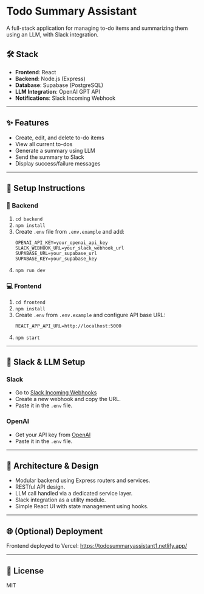 # Todo Summary Assistant

A full-stack application for managing to-do items and summarizing them using an LLM, with Slack integration.

## 🛠 Stack

- **Frontend**: React
- **Backend**: Node.js (Express)
- **Database**: Supabase (PostgreSQL)
- **LLM Integration**: OpenAI GPT API
- **Notifications**: Slack Incoming Webhook

---

## ✨ Features

- Create, edit, and delete to-do items
- View all current to-dos
- Generate a summary using LLM
- Send the summary to Slack
- Display success/failure messages

---

## 🚀 Setup Instructions

### 🔧 Backend

1. `cd backend`
2. `npm install`
3. Create `.env` file from `.env.example` and add:
    ```env
    OPENAI_API_KEY=your_openai_api_key
    SLACK_WEBHOOK_URL=your_slack_webhook_url
    SUPABASE_URL=your_supabase_url
    SUPABASE_KEY=your_supabase_key
    ```
4. `npm run dev`

### 💻 Frontend

1. `cd frontend`
2. `npm install`
3. Create `.env` from `.env.example` and configure API base URL:
    ```env
    REACT_APP_API_URL=http://localhost:5000
    ```
4. `npm start`

---

## 🔗 Slack & LLM Setup

### Slack

- Go to [Slack Incoming Webhooks](https://api.slack.com/messaging/webhooks)
- Create a new webhook and copy the URL.
- Paste it in the `.env` file.

### OpenAI

- Get your API key from [OpenAI](https://platform.openai.com/account/api-keys)
- Paste it in the `.env` file.

---

## 📐 Architecture & Design

- Modular backend using Express routers and services.
- RESTful API design.
- LLM call handled via a dedicated service layer.
- Slack integration as a utility module.
- Simple React UI with state management using hooks.

---

## 🌐 (Optional) Deployment

Frontend deployed to Vercel: https://todosummaryassistant1.netlify.app/


---

## 📄 License

MIT
